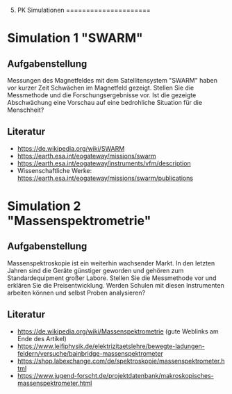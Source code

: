 5. PK Simulationen
=====================

# Simulation 1 "SWARM"

## Aufgabenstellung

Messungen des Magnetfeldes mit dem Satellitensystem "SWARM" haben vor kurzer Zeit Schwächen im Magnetfeld gezeigt. Stellen Sie die Messmethode und die Forschungsergebnisse vor. Ist die gezeigte Abschwächung eine Vorschau auf eine bedrohliche Situation für die Menschheit?

## Literatur

- https://de.wikipedia.org/wiki/SWARM
- https://earth.esa.int/eogateway/missions/swarm
- https://earth.esa.int/eogateway/instruments/vfm/description
- Wissenschaftliche Werke: https://earth.esa.int/eogateway/missions/swarm/publications

# Simulation 2 "Massenspektrometrie"

## Aufgabenstellung

Massenspektroskopie ist ein weiterhin wachsender Markt. In den letzten Jahren sind die Geräte günstiger geworden und gehören zum Standardequipment großer Labore. Stellen Sie die Messmethode vor und erklären Sie die Preisentwicklung. Werden Schulen mit diesen Instrumenten arbeiten können und selbst Proben analysieren?

## Literatur

- https://de.wikipedia.org/wiki/Massenspektrometrie (gute Weblinks am Ende des Artikel)
- https://www.leifiphysik.de/elektrizitaetslehre/bewegte-ladungen-feldern/versuche/bainbridge-massenspektrometer
- https://shop.labexchange.com/de/spektroskopie/massenspektrometer.html
- https://www.jugend-forscht.de/projektdatenbank/makroskopisches-massenspektrometer.html

